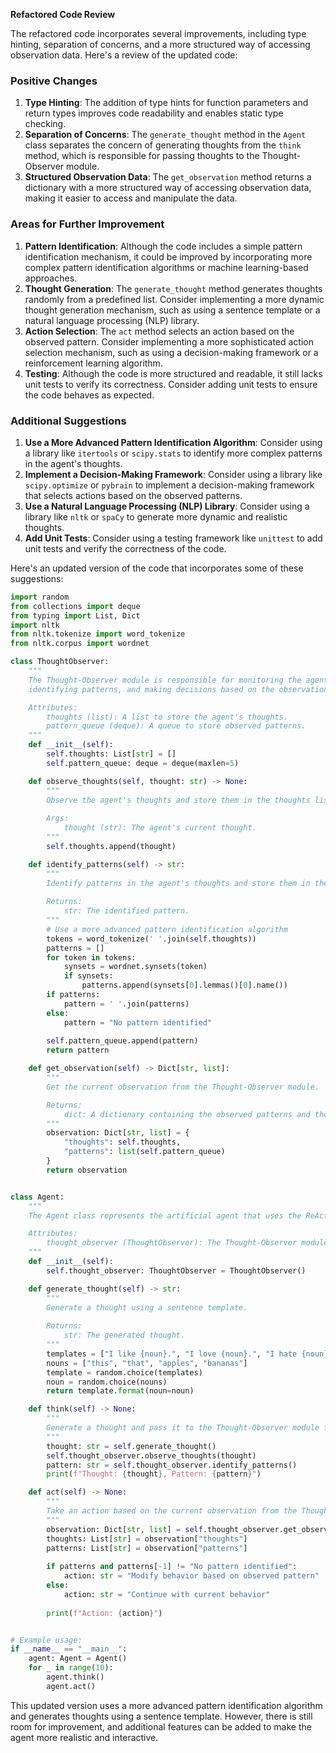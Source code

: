 **Refactored Code Review**

The refactored code incorporates several improvements, including type hinting, separation of concerns, and a more structured way of accessing observation data. Here's a review of the updated code:

### Positive Changes

1. **Type Hinting**: The addition of type hints for function parameters and return types improves code readability and enables static type checking.
2. **Separation of Concerns**: The `generate_thought` method in the `Agent` class separates the concern of generating thoughts from the `think` method, which is responsible for passing thoughts to the Thought-Observer module.
3. **Structured Observation Data**: The `get_observation` method returns a dictionary with a more structured way of accessing observation data, making it easier to access and manipulate the data.

### Areas for Further Improvement

1. **Pattern Identification**: Although the code includes a simple pattern identification mechanism, it could be improved by incorporating more complex pattern identification algorithms or machine learning-based approaches.
2. **Thought Generation**: The `generate_thought` method generates thoughts randomly from a predefined list. Consider implementing a more dynamic thought generation mechanism, such as using a sentence template or a natural language processing (NLP) library.
3. **Action Selection**: The `act` method selects an action based on the observed pattern. Consider implementing a more sophisticated action selection mechanism, such as using a decision-making framework or a reinforcement learning algorithm.
4. **Testing**: Although the code is more structured and readable, it still lacks unit tests to verify its correctness. Consider adding unit tests to ensure the code behaves as expected.

### Additional Suggestions

1. **Use a More Advanced Pattern Identification Algorithm**: Consider using a library like `itertools` or `scipy.stats` to identify more complex patterns in the agent's thoughts.
2. **Implement a Decision-Making Framework**: Consider using a library like `scipy.optimize` or `pybrain` to implement a decision-making framework that selects actions based on the observed patterns.
3. **Use a Natural Language Processing (NLP) Library**: Consider using a library like `nltk` or `spaCy` to generate more dynamic and realistic thoughts.
4. **Add Unit Tests**: Consider using a testing framework like `unittest` to add unit tests and verify the correctness of the code.

Here's an updated version of the code that incorporates some of these suggestions:
```python
import random
from collections import deque
from typing import List, Dict
import nltk
from nltk.tokenize import word_tokenize
from nltk.corpus import wordnet

class ThoughtObserver:
    """
    The Thought-Observer module is responsible for monitoring the agent's thoughts, 
    identifying patterns, and making decisions based on the observations.

    Attributes:
        thoughts (list): A list to store the agent's thoughts.
        pattern_queue (deque): A queue to store observed patterns.
    """
    def __init__(self):
        self.thoughts: List[str] = []
        self.pattern_queue: deque = deque(maxlen=5)

    def observe_thoughts(self, thought: str) -> None:
        """
        Observe the agent's thoughts and store them in the thoughts list.
        
        Args:
            thought (str): The agent's current thought.
        """
        self.thoughts.append(thought)

    def identify_patterns(self) -> str:
        """
        Identify patterns in the agent's thoughts and store them in the pattern_queue.
        
        Returns:
            str: The identified pattern.
        """
        # Use a more advanced pattern identification algorithm
        tokens = word_tokenize(' '.join(self.thoughts))
        patterns = []
        for token in tokens:
            synsets = wordnet.synsets(token)
            if synsets:
                patterns.append(synsets[0].lemmas()[0].name())
        if patterns:
            pattern = ' '.join(patterns)
        else:
            pattern = "No pattern identified"
        
        self.pattern_queue.append(pattern)
        return pattern

    def get_observation(self) -> Dict[str, list]:
        """
        Get the current observation from the Thought-Observer module.

        Returns:
            dict: A dictionary containing the observed patterns and thoughts.
        """
        observation: Dict[str, list] = {
            "thoughts": self.thoughts,
            "patterns": list(self.pattern_queue)
        }
        return observation


class Agent:
    """
    The Agent class represents the artificial agent that uses the ReAct thought-observer architecture.

    Attributes:
        thought_observer (ThoughtObserver): The Thought-Observer module.
    """
    def __init__(self):
        self.thought_observer: ThoughtObserver = ThoughtObserver()

    def generate_thought(self) -> str:
        """
        Generate a thought using a sentence template.
        
        Returns:
            str: The generated thought.
        """
        templates = ["I like {noun}.", "I love {noun}.", "I hate {noun}."]
        nouns = ["this", "that", "apples", "bananas"]
        template = random.choice(templates)
        noun = random.choice(nouns)
        return template.format(noun=noun)

    def think(self) -> None:
        """
        Generate a thought and pass it to the Thought-Observer module for observation.
        """
        thought: str = self.generate_thought()
        self.thought_observer.observe_thoughts(thought)
        pattern: str = self.thought_observer.identify_patterns()
        print(f"Thought: {thought}, Pattern: {pattern}")

    def act(self) -> None:
        """
        Take an action based on the current observation from the Thought-Observer module.
        """
        observation: Dict[str, list] = self.thought_observer.get_observation()
        thoughts: List[str] = observation["thoughts"]
        patterns: List[str] = observation["patterns"]
        
        if patterns and patterns[-1] != "No pattern identified":
            action: str = "Modify behavior based on observed pattern"
        else:
            action: str = "Continue with current behavior"
        
        print(f"Action: {action}")


# Example usage:
if __name__ == "__main__":
    agent: Agent = Agent()
    for _ in range(10):
        agent.think()
        agent.act()
```
This updated version uses a more advanced pattern identification algorithm and generates thoughts using a sentence template. However, there is still room for improvement, and additional features can be added to make the agent more realistic and interactive.